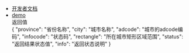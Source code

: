 * [开发者文档](https://lbs.amap.com/)
* [demo](https://github.com/Mrtanglei/utils/blob/master/utils/map/src/main/java/com/utils/map/amap)<br>
返回值<br>
{
	"province": "省份名称",
	"city": "城市名称",
	"adcode": "城市的adcode编码",
	"infocode": "状态码",
	"rectangle": "所在城市矩形区域范围",
	"status": "返回结果状态值",
	"info": "返回状态说明"
}
